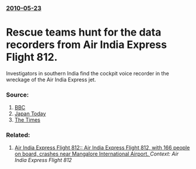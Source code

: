 ### [2010-05-23](/news/2010/05/23/index.md)

# Rescue teams hunt for the data recorders from Air India Express Flight 812. 

Investigators in southern India find the cockpit voice recorder in the wreckage of the Air India Express jet.


### Source:

1. [BBC](http://news.bbc.co.uk/2/hi/world/south_asia/10143512.stm)
2. [Japan Today](http://www.japantoday.com/category/world/view/hunt-for-clues-after-india-plane-crash-kills-158-8-live)
3. [The Times](http://www.timesonline.co.uk/tol/news/world/asia/article7134248.ece#cid=OTC-RSS&attr=797093)

### Related:

1. [Air India Express Flight 812:: Air India Express Flight 812, with 166 people on board, crashes near Mangalore International Airport. ](/news/2010/05/22/air-india-express-flight-812-air-india-express-flight-812-with-166-people-on-board-crashes-near-mangalore-international-airport.md) _Context: Air India Express Flight 812_
